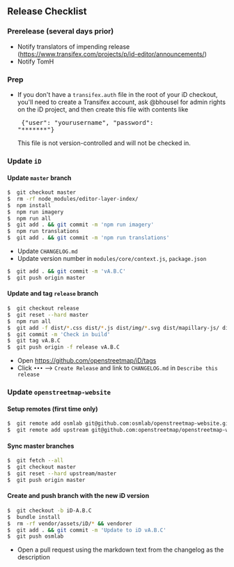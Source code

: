 ## Release Checklist

### Prerelease (several days prior)
- Notify translators of impending release
  (https://www.transifex.com/projects/p/id-editor/announcements/)
- Notify TomH

### Prep
- If you don't have a `transifex.auth` file in the root of your iD checkout,
you'll need to create a Transifex account, ask @bhousel for admin rights
on the iD project, and then create this file with contents like<br><pre>
     {"user": "yourusername", "password": "*******"}</pre>This file is not version-controlled and will not be checked in.
     
### Update `iD`

#### Update `master` branch
```bash
$  git checkout master
$  rm -rf node_modules/editor-layer-index/
$  npm install
$  npm run imagery
$  npm run all
$  git add . && git commit -m 'npm run imagery'
$  npm run translations
$  git add . && git commit -m 'npm run translations'
```

- Update `CHANGELOG.md`
- Update version number in `modules/core/context.js`, `package.json`

```bash
$  git add . && git commit -m 'vA.B.C'
$  git push origin master
```

#### Update and tag `release` branch
```bash
$  git checkout release
$  git reset --hard master
$  npm run all
$  git add -f dist/*.css dist/*.js dist/img/*.svg dist/mapillary-js/ dist/pannellum-streetside/
$  git commit -m 'Check in build'
$  git tag vA.B.C
$  git push origin -f release vA.B.C
```
- Open https://github.com/openstreetmap/iD/tags
- Click `•••` –> `Create Release` and link to `CHANGELOG.md` in `Describe this release`

### Update `openstreetmap-website`

#### Setup remotes (first time only)
```bash
$  git remote add osmlab git@github.com:osmlab/openstreetmap-website.git
$  git remote add upstream git@github.com:openstreetmap/openstreetmap-website.git
```

#### Sync master branches

```bash
$  git fetch --all
$  git checkout master
$  git reset --hard upstream/master
$  git push origin master
```

#### Create and push branch with the new iD version

```bash
$  git checkout -b iD-A.B.C
$  bundle install
$  rm -rf vendor/assets/iD/* && vendorer
$  git add . && git commit -m 'Update to iD vA.B.C'
$  git push osmlab
```
- Open a pull request using the markdown text from the changelog as the description